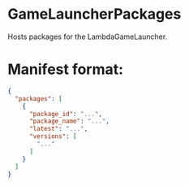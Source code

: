 # GameLauncherPackages
Hosts packages for the LambdaGameLauncher.

# Manifest format:
```json
{
  "packages": [
    {
      "package_id": "...",
      "package_name": "...",
      "latest": "...",
      "versions": [
        "..."
      ]
    }
  ]
}
```
